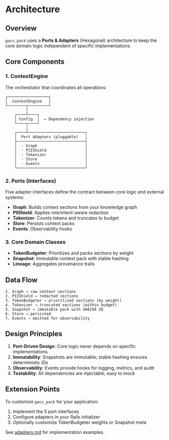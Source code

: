 # Architecture

## Overview

`gacs_pack` uses a **Ports & Adapters** (Hexagonal) architecture to keep the core domain logic independent of specific implementations.

## Core Components

### 1. ContextEngine

The orchestrator that coordinates all operations:

```
┌──────────────────┐
│  ContextEngine   │
└────────┬─────────┘
         │
    ┌────┴────┐
    │ Config  │  ← Dependency injection
    └────┬────┘
         │
    ┌────┴─────────────────────────┐
    │  Port Adapters (pluggable)   │
    ├──────────────────────────────┤
    │  - Graph                     │
    │  - PIIShield                 │
    │  - Tokenizer                 │
    │  - Store                     │
    │  - Events                    │
    └──────────────────────────────┘
```

### 2. Ports (Interfaces)

Five adapter interfaces define the contract between core logic and external systems:

- **Graph**: Builds context sections from your knowledge graph
- **PIIShield**: Applies role/intent-aware redaction
- **Tokenizer**: Counts tokens and truncates to budget
- **Store**: Persists context packs
- **Events**: Observability hooks

### 3. Core Domain Classes

- **TokenBudgeter**: Prioritizes and packs sections by weight
- **Snapshot**: Immutable context pack with stable hashing
- **Lineage**: Aggregates provenance trails

## Data Flow

```
1. Graph → raw context sections
2. PIIShield → redacted sections
3. TokenBudgeter → prioritized sections (by weight)
4. Tokenizer → truncated sections (within budget)
5. Snapshot → immutable pack with SHA256 ID
6. Store → persisted
7. Events → emitted for observability
```

## Design Principles

1. **Port-Driven Design**: Core logic never depends on specific implementations
2. **Immutability**: Snapshots are immutable; stable hashing ensures deterministic IDs
3. **Observability**: Events provide hooks for logging, metrics, and audit
4. **Testability**: All dependencies are injectable; easy to mock

## Extension Points

To customize `gacs_pack` for your application:

1. Implement the 5 port interfaces
2. Configure adapters in your Rails initializer
3. Optionally customize TokenBudgeter weights or Snapshot meta

See [adapters.md](./adapters.md) for implementation examples.
